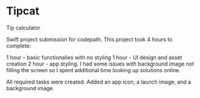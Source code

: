 # Tipcat
Tip calculator

Swift project submission for codepath. This project took 4 hours to complete:

1 hour - basic functionalies with no styling
1 hour - UI design and asset creation
2 hour - app styling. I had some issues with background image not filling the screen so I spent additional time looking up solutions online. 

All required tasks were created. Added an app icon, a launch image, and a background image.


